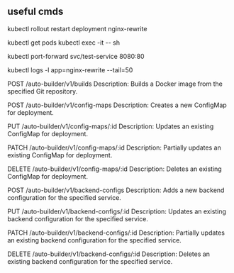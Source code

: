 

## useful cmds
kubectl rollout restart deployment nginx-rewrite

kubectl get pods
kubectl exec -it <pod-name> -- sh


kubectl port-forward svc/test-service 8080:80


kubectl logs -l app=nginx-rewrite --tail=50



POST /auto-builder/v1/builds
Description: Builds a Docker image from the specified Git repository.

POST /auto-builder/v1/config-maps
Description: Creates a new ConfigMap for deployment.

PUT /auto-builder/v1/config-maps/:id
Description: Updates an existing ConfigMap for deployment.

PATCH /auto-builder/v1/config-maps/:id
Description: Partially updates an existing ConfigMap for deployment.

DELETE /auto-builder/v1/config-maps/:id
Description: Deletes an existing ConfigMap for deployment.

POST /auto-builder/v1/backend-configs
Description: Adds a new backend configuration for the specified service.

PUT /auto-builder/v1/backend-configs/:id
Description: Updates an existing backend configuration for the specified service.

PATCH /auto-builder/v1/backend-configs/:id
Description: Partially updates an existing backend configuration for the specified service.

DELETE /auto-builder/v1/backend-configs/:id
Description: Deletes an existing backend configuration for the specified service.
